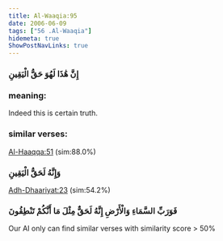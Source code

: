 ```yaml
---
title: Al-Waaqia:95
date: 2006-06-09
tags: ["56 .Al-Waaqia"]
hidemeta: true 
ShowPostNavLinks: true 
---
```

### إِنَّ هَٰذَا لَهُوَ حَقُّ الْيَقِينِ
### meaning: 
Indeed this is certain truth.
### similar verses: 

[Al-Haaqqa:51](/69/51) (sim:88.0%)

### وَإِنَّهُ لَحَقُّ الْيَقِينِ

[Adh-Dhaariyat:23](/51/23) (sim:54.2%)

### فَوَرَبِّ السَّمَاءِ وَالْأَرْضِ إِنَّهُ لَحَقٌّ مِثْلَ مَا أَنَّكُمْ تَنْطِقُونَ

Our AI only can find similar verses with similarity score > 50% 


